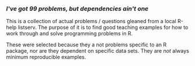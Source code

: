 ### *I've got 99 problems, but dependencies ain't one*

This is a collection of actual problems / questions gleaned from a local R-help listserv.  The purpose of it is to find good teaching examples for how to work through and solve programming problems in R.

These were selected because they a not problems specific to an R package, nor are they dependent on specific data sets.  They are *not* always minimum reproducible examples.
